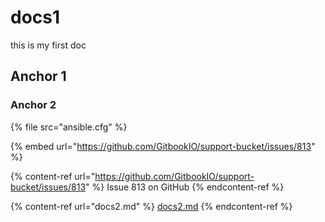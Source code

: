 # docs1

this is my first doc

## Anchor 1

### Anchor 2

{% file src="ansible.cfg" %}

{% embed url="https://github.com/GitbookIO/support-bucket/issues/813" %}

{% content-ref url="https://github.com/GitbookIO/support-bucket/issues/813" %}
Issue 813 on GitHub
{% endcontent-ref %}

{% content-ref url="docs2.md" %}
[docs2.md](docs2.md)
{% endcontent-ref %}
